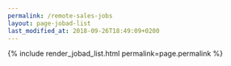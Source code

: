 ```yaml
---
permalink: /remote-sales-jobs
layout: page-jobad-list
last_modified_at: 2018-09-26T18:49:09+0200
---
```

{% include render_jobad_list.html permalink=page.permalink %}
